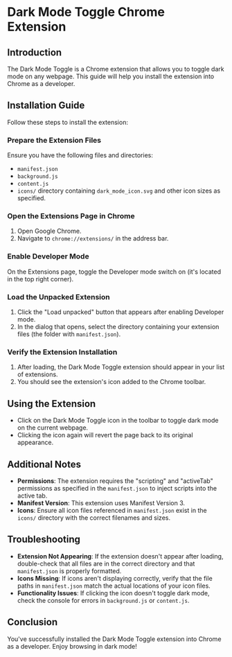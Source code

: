 # Dark Mode Toggle Chrome Extension

## Introduction

The Dark Mode Toggle is a Chrome extension that allows you to toggle dark mode on any webpage. This guide will help you install the extension into Chrome as a developer.

## Installation Guide

Follow these steps to install the extension:

### Prepare the Extension Files

Ensure you have the following files and directories:

- `manifest.json`
- `background.js`
- `content.js`
- `icons/` directory containing `dark_mode_icon.svg` and other icon sizes as specified.

### Open the Extensions Page in Chrome

1. Open Google Chrome.
2. Navigate to `chrome://extensions/` in the address bar.

### Enable Developer Mode

On the Extensions page, toggle the Developer mode switch on (it's located in the top right corner).

### Load the Unpacked Extension

1. Click the "Load unpacked" button that appears after enabling Developer mode.
2. In the dialog that opens, select the directory containing your extension files (the folder with `manifest.json`).

### Verify the Extension Installation

1. After loading, the Dark Mode Toggle extension should appear in your list of extensions.
2. You should see the extension's icon added to the Chrome toolbar.

## Using the Extension

- Click on the Dark Mode Toggle icon in the toolbar to toggle dark mode on the current webpage.
- Clicking the icon again will revert the page back to its original appearance.

## Additional Notes

- **Permissions**: The extension requires the "scripting" and "activeTab" permissions as specified in the `manifest.json` to inject scripts into the active tab.
- **Manifest Version**: This extension uses Manifest Version 3.
- **Icons**: Ensure all icon files referenced in `manifest.json` exist in the `icons/` directory with the correct filenames and sizes.

## Troubleshooting

- **Extension Not Appearing**: If the extension doesn't appear after loading, double-check that all files are in the correct directory and that `manifest.json` is properly formatted.
- **Icons Missing**: If icons aren't displaying correctly, verify that the file paths in `manifest.json` match the actual locations of your icon files.
- **Functionality Issues**: If clicking the icon doesn't toggle dark mode, check the console for errors in `background.js` or `content.js`.

## Conclusion

You've successfully installed the Dark Mode Toggle extension into Chrome as a developer. Enjoy browsing in dark mode!
